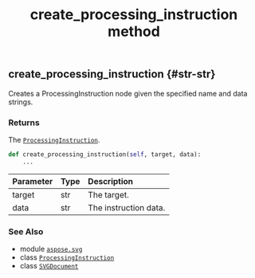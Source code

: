 ﻿---
title: create_processing_instruction method
second_title: Aspose.SVG for Python via .NET API References
description: 
type: docs
weight: 180
url: /python-net/aspose.svg/svgdocument/create_processing_instruction/
is_root: false
---

## create_processing_instruction {#str-str}

Creates a ProcessingInstruction node given the specified name and data strings.


### Returns 


The [`ProcessingInstruction`](/svg/python-net/aspose.svg.dom/processinginstruction).


```python
def create_processing_instruction(self, target, data):
    ...
```


| Parameter | Type | Description |
| :- | :- | :- |
| target | str | The target. |
| data | str | The instruction data. |



### See Also
* module [`aspose.svg`](../../)
* class [`ProcessingInstruction`](/svg/python-net/aspose.svg.dom/processinginstruction)
* class [`SVGDocument`](/svg/python-net/aspose.svg/svgdocument)
